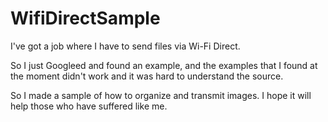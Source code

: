 # WifiDirectSample

I've got a job where I have to send files via Wi-Fi Direct.

So I just Googleed and found an example, and the examples that I found at the moment didn't work and it was hard to understand the source.

So I made a sample of how to organize and transmit images.
I hope it will help those who have suffered like me.
